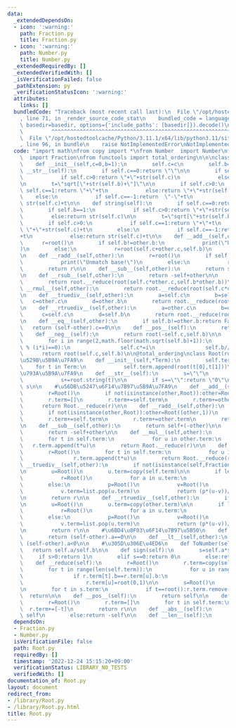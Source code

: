 ```yaml
---
data:
  _extendedDependsOn:
  - icon: ':warning:'
    path: Fraction.py
    title: Fraction.py
  - icon: ':warning:'
    path: Number.py
    title: Number.py
  _extendedRequiredBy: []
  _extendedVerifiedWith: []
  _isVerificationFailed: false
  _pathExtension: py
  _verificationStatusIcon: ':warning:'
  attributes:
    links: []
  bundledCode: "Traceback (most recent call last):\n  File \"/opt/hostedtoolcache/Python/3.11.1/x64/lib/python3.11/site-packages/onlinejudge_verify/documentation/build.py\"\
    , line 71, in _render_source_code_stat\n    bundled_code = language.bundle(stat.path,\
    \ basedir=basedir, options={'include_paths': [basedir]}).decode()\n          \
    \         ^^^^^^^^^^^^^^^^^^^^^^^^^^^^^^^^^^^^^^^^^^^^^^^^^^^^^^^^^^^^^^^^^^^^^^^^^^^^^^^^^\n\
    \  File \"/opt/hostedtoolcache/Python/3.11.1/x64/lib/python3.11/site-packages/onlinejudge_verify/languages/python.py\"\
    , line 96, in bundle\n    raise NotImplementedError\nNotImplementedError\n"
  code: "import math\nfrom copy import *\nfrom Number  import Number\nfrom Fraction\
    \  import Fraction\nfrom functools import total_ordering\n\n\nclass root(Fraction):\n\
    \    def __init__(self,c=0,b=1):\n        self.c=c\n        self.b=b\n\n    def\
    \ __str__(self):\n        if self.c==0:return \"\"\n\n        if self.b==1:\n\
    \            if self.c>0:return \"+\"+str(self.c)\n            else:return str(self.c)\n\
    \n        t=\"sqrt[\"+str(self.b)+\"]\"\n\n        if self.c>0:\n            if\
    \ self.c==1:return \"+\"+t\n            else:return \"+\"+str(self.c)+t\n    \
    \    else:\n            if self.c==-1:return  \"-\"+t\n            else:return\
    \ str(self.c)+t\n\n    def string(self):\n        if self.c==0:return \"\"\n\n\
    \        if self.b==1:\n            if self.c>0:return \"+\"+str(self.c)\n   \
    \         else:return str(self.c)\n\n        t=\"sqrt[\"+str(self.b)+\"]\"\n\n\
    \        if self.c>0:\n            if self.c==1:return \"+\"+t\n            else:return\
    \ \"+\"+str(self.c)+t\n        else:\n            if self.c==-1:return  \"-\"\
    +t\n            else:return str(self.c)+t\n\n    def __add__(self,other):\n  \
    \      r=root()\n        if self.b!=other.b:\n            print(\"Unmatch base!\"\
    )\n        else:\n            r=root(self.c+other.c,self.b)\n        return r\n\
    \n    def __radd__(self,other):\n        r=root()\n        if self.b!=other.b:\n\
    \            print(\"Unmatch base!\")\n        else:\n            r=root(self.c+other.c,self.b)\n\
    \        return r\n\n    def __sub__(self,other):\n        return self+(-other)\n\
    \n    def __rsub__(self,other):\n        return -self+other\n\n    def __mul__(self,other):\n\
    \        return root.__reduce(root(self.c*other.c,self.b*other.b))\n\n    def\
    \ __rmul__(self,other):\n        return root.__reduce(root(self.c*other.c,self.b*other.b))\n\
    \n    def __truediv__(self,other):\n        a=self.c\n        b=self.b\n     \
    \   c=other.c\n        d=other.b\n        return root.__reduce(root(Fraction(a,c*d),b*d))\n\
    \n    def __rtruediv__(self,other):\n        a=other.c\n        b=other.b\n  \
    \      c=self.c\n        d=self.b\n        return root.__reduce(root(Fraction(a,c*d),b*d))\n\
    \n    def __eq__(self,other):\n        if self.b!=other.b:return False\n     \
    \   return (self-other).c==0\n\n    def __pos__(self):\n        return self\n\n\
    \    def __neg__(self):\n        return root(-self.c,self.b)\n\n    def __reduce(self):\n\
    \        for i in range(2,math.floor(math.sqrt(self.b)+1)):\n            while(self.b\
    \ % (i*i)==0):\n                self.c*=i\n                self.b//=i*i\n\n  \
    \      return root(self.c,self.b)\n\n@total_ordering\nclass Root(root):\n    ##\u5165\
    \u529B\u5B9A\u7FA9\n    def __init__(self,*Term):\n        self.term=[]\n    \
    \    for t in Term:\n            self.term.append(root(t[0],t[1]))\n\n    #\u8868\
    \u793A\u5B9A\u7FA9\n    def __str__(self):\n        s=\"\"\n        for t in self.term:\n\
    \            s+=root.string(t)\n\n        if s==\"\":return \"0\"\n        else:return\
    \ s\n\n    #\u56DB\u5247\u6F14\u7B97\u5B9A\u7FA9\n    def __add__(self,other):\n\
    \        r=Root()\n        if not(isinstance(other,Root)):other=Root((other,1))\n\
    \        r.term=[]\n        r.term+=self.term\n        r.term+=other.term\n  \
    \      return Root.__reduce(r)\n\n    def __radd__(self,other):\n        r=Root()\n\
    \        if not(isinstance(other,Root)):other=Root((other,1))\n        r.term=[]\n\
    \        r.term+=self.term\n        r.term+=other.term\n        return Root.__reduce(r)\n\
    \n    def __sub__(self,other):\n        return self+(-other)\n\n    def __rsub__(self,other):\n\
    \        return -self+other\n\n    def __mul__(self,other):\n        r=Root()\n\
    \        for t in self.term:\n            for u in other.term:\n             \
    \   r.term.append(t*u)\n        return Root.__reduce(r)\n\n    def __rmul__(self,other):\n\
    \        r=Root()\n        for t in self.term:\n            for u in other.term:\n\
    \                r.term.append(t*u)\n        return Root.__reduce(r)\n\n    def\
    \ __truediv__(self,other):\n        if not(isinstance(self,Fraction)):self=Root((self,1))\n\
    \n        u=Root()\n        u.term=copy(self.term)\n\n        if len(u.term)==1:\n\
    \            r=Root()\n            for a in u.term:\n                r+=a/u\n\
    \        else:\n            p=Root()\n            v=Root()\n            p.term=copy(other.term)\n\
    \            v.term=list.pop(u.term)\n            return (p*(u-v))/(u*u+v*v)\n\
    \n        return r\n\n    def __rtruediv__(self,other):\n        if not(isinstance(other,Fraction)):other=Root((other,1))\n\
    \n        u=Root()\n        u.term=copy(other.term)\n\n        if len(u.term)==1:\n\
    \            r=Root()\n            for a in u.term:\n                r+=a/u\n\
    \        else:\n            p=Root()\n            v=Root()\n            p.term=copy(self.term)\n\
    \            v.term=list.pop(u.term)\n            return (p*(u-v))/(u*u+v*v)\n\
    \n        return r\n\n    #\u6BD4\u8F03\u6F14\u7B97\u5B50\n    def __eq__(self,other):\n\
    \        return (self-other).a==0\n\n    def __lt__(self,other):\n        return\
    \ (self-other).a<0\n\n    #\u305D\u306E\u4ED6\n    def ToNumber(self):\n     \
    \   return self.a/self.b\n\n    def sign(self):\n        s=self.a*self.b\n   \
    \     if s>0:return 1\n        elif s==0:return 0\n        else:return -1\n\n\
    \    def __reduce(self):\n        r=Root()\n        r.term=copy(self.term)\n\n\
    \        for t in range(len(self.term)):\n            for u in range(t+1,len(self.term)):\n\
    \                if r.term[t].b==r.term[u].b:\n                    r.term[t]+=r.term[u]\n\
    \                    r.term[u]=root(0,1)\n\n        s=Root()\n        s.term=copy(r.term)\n\
    \n        for t in s.term:\n            if t==root():r.term.remove(t)\n      \
    \  return\n\n    def __pos__(self):\n        return self\n\n    def __neg__(self):\n\
    \        r=Root()\n        r.term=[]\n        for t in self.term:\n          \
    \  r.term+=[-t]\n        return r\n\n    def __abs__(self):\n        if self>=0:return\
    \ self\n        else:return -self\n\n    def __len__(self):\n        return len(self.term)\n"
  dependsOn:
  - Fraction.py
  - Number.py
  isVerificationFile: false
  path: Root.py
  requiredBy: []
  timestamp: '2022-12-24 15:15:20+09:00'
  verificationStatus: LIBRARY_NO_TESTS
  verifiedWith: []
documentation_of: Root.py
layout: document
redirect_from:
- /library/Root.py
- /library/Root.py.html
title: Root.py
---
```

